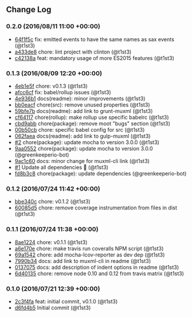 ## Change Log

### 0.2.0 (2016/08/11 11:00 +00:00)
- [64f1f5c](https://github.com/t1st3/muxml/commit/64f1f5c689d3fc717976bff54b3957f41d90af86) fix: emitted events to have the same names as sax events (@t1st3)
- [a433de8](https://github.com/t1st3/muxml/commit/a433de87dcdc46971f89804e29f7e89d3ae2d75d) chore: lint project with clinton (@t1st3)
- [c42138a](https://github.com/t1st3/muxml/commit/c42138aa7e0b61b6c59f847f7385c1eb36e7fdd1) feat: mandatory usage of more ES2015 features (@t1st3)

### 0.1.3 (2016/08/09 12:20 +00:00)
- [4eb1e5f](https://github.com/t1st3/muxml/commit/4eb1e5fc1ad171285a6539ff4e0f03f6ac04f93c) chore: v0.1.3 (@t1st3)
- [afcc6cf](https://github.com/t1st3/muxml/commit/afcc6cf75db706f4c6b118c41295255208a7d6fd) fix: babel/rollup issues (@t1st3)
- [4e936b1](https://github.com/t1st3/muxml/commit/4e936b15b3c9b7fcac01e083aad5da81a0a2bce6) docs(readme): minor improvements (@t1st3)
- [bb0eacf](https://github.com/t1st3/muxml/commit/bb0eacf4674f4936b530d7a2bc49fc25a96bc56d) chore(src): remove unused properties (@t1st3)
- [59bfe7b](https://github.com/t1st3/muxml/commit/59bfe7b47e9f6182670a7d8d0d04a4071f4e1369) docs(readme): add link to grunt-muxml (@t1st3)
- [cf64117](https://github.com/t1st3/muxml/commit/cf641175be93eb28a1a49f66aceed19122fc9d3d) chore(rollup): make rollup use specific babelrc (@t1st3)
- [cbd9abb](https://github.com/t1st3/muxml/commit/cbd9abbb342116f5f7cb08cfd5f06ced63dd823c) chore(package): remove moot "bugs" section (@t1st3)
- [00b50cb](https://github.com/t1st3/muxml/commit/00b50cb66323df0300327b16fe14b525362416b2) chore: specific babel config for src (@t1st3)
- [062faea](https://github.com/t1st3/muxml/commit/062faea247f17f167bfbe53154bc59ab7ec3dc06) docs(readme): add link to gulp-muxml (@t1st3)
- [#2](https://github.com/t1st3/muxml/pull/2) chore(package): update mocha to version 3.0.0 (@t1st3)
- [9aa0552](https://github.com/t1st3/muxml/commit/9aa0552361d95343240ad1ad62e08547932bfa06) chore(package): update mocha to version 3.0.0 (@greenkeeperio-bot)
- [9ac1c60](https://github.com/t1st3/muxml/commit/9ac1c600b5b8ba42957c61d720438c924821bfdb) docs: minor change for muxml-cli link (@t1st3)
- [#1](https://github.com/t1st3/muxml/pull/1) Update all dependencies 🌴 (@t1st3)
- [fd8b3c8](https://github.com/t1st3/muxml/commit/fd8b3c8a6f8bd4f361b81623a5583b47a35f1b02) chore(package): update dependencies (@greenkeeperio-bot)

### 0.1.2 (2016/07/24 11:42 +00:00)
- [bbe340c](https://github.com/t1st3/muxml/commit/bbe340c6efe7dd817d1de29d06b8a80e3720a6cd) chore: v0.1.2 (@t1st3)
- [60085d5](https://github.com/t1st3/muxml/commit/60085d56ca1c0d7e16489760e9bebceb8b720394) chore: remove coverage instrumentation from files in dist (@t1st3)

### 0.1.1 (2016/07/24 11:38 +00:00)
- [8ae1224](https://github.com/t1st3/muxml/commit/8ae1224b4ddde337b8833337dd6d92553a2cb120) chore: v0.1.1 (@t1st3)
- [a6e170e](https://github.com/t1st3/muxml/commit/a6e170e60210f9683259aeeed50e38cebc0c4403) chore: make travis run coveralls NPM script (@t1st3)
- [69a1542](https://github.com/t1st3/muxml/commit/69a15426c8692db5c36efd28847f3ab2ac37a7d5) chore: add mocha-lcov-reporter as dev dep (@t1st3)
- [7990b34](https://github.com/t1st3/muxml/commit/7990b34e9c3a72d009e370480504fa13840583ad) docs: add link to muxml-cli in readme (@t1st3)
- [0137075](https://github.com/t1st3/muxml/commit/0137075f0a432ec307b7f8d6270a16aac59609f8) docs: add description of indent options in readme (@t1st3)
- [6d40135](https://github.com/t1st3/muxml/commit/6d40135b53466cd366cca6eccca8238408fe2038) chore: remove node 0.10 and 0.12 from travis matrix (@t1st3)

### 0.1.0 (2016/07/21 12:39 +00:00)
- [2c3f4fa](https://github.com/t1st3/muxml/commit/2c3f4fa2b3ad66fee1384624f9af212f8efb554d) feat: initial commit, v0.1.0 (@t1st3)
- [d6fd4b5](https://github.com/t1st3/muxml/commit/d6fd4b59c20cbb2d483a8787ab14361cdb1061e6) Initial commit (@t1st3)
